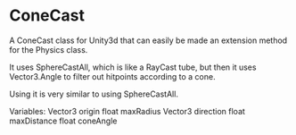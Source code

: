 # ConeCast
A ConeCast class for Unity3d that can easily be made an extension method for the Physics class.

It uses SphereCastAll, which is like a RayCast tube, but then it uses Vector3.Angle to filter out hitpoints according to a cone.

Using it is very similar to using SphereCastAll.

Variables:
  Vector3 origin
  float maxRadius
  Vector3 direction
  float maxDistance
  float coneAngle
